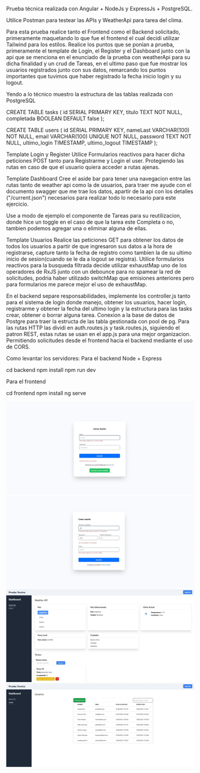 Prueba técnica realizada con Angular + NodeJs y ExpressJs + PostgreSQL.

Utilice Postman para testear las APIs y WeatherApi para tarea del clima.

Para esta prueba realice tanto el Frontend como el Backend solicitado, primeramente maquetando lo que fue el frontend el cual decidí utilizar Tailwind para los estilos. Realice los puntos que se ponían a prueba, primeramente el template de Login, el Register y el Dashboard junto con la api que se menciona en el enunciado de la prueba con weatherApi para su dicha finalidad y un crud de Tareas, en el ultimo paso que fue mostrar los usuarios registrados junto con sus datos, remarcando los puntos importantes que tuvimos que haber registrado la fecha inicio login y su logout.

Yendo a lo técnico muestro la estructura de las tablas realizada con PostgreSQL

CREATE TABLE tasks (
id SERIAL PRIMARY KEY,
titulo TEXT NOT NULL,
completada BOOLEAN DEFAULT false
);

CREATE TABLE users (
id SERIAL PRIMARY KEY,
nameLast VARCHAR(100) NOT NULL,
email VARCHAR(100) UNIQUE NOT NULL,
password TEXT NOT NULL,
ultimo_login TIMESTAMP,
ultimo_logout TIMESTAMP
);

Template Login y Register
Utilice Formularios reactivos para hacer dicha peticiones POST tanto para Registrarme y Login el user. Protegiendo las rutas en caso de que el usuario quiera acceder a rutas ajenas.

Template Dashboard
Cree el aside bar para tener una navegacion entre las rutas tanto de weather api como la de usuarios,
para traer me ayude con el documento swagger que me trae los datos, apartir de la api con los detalles ("/current.json") necesarios para realizar todo lo necesario para este ejercicio.

Use a modo de ejemplo el componente de Tareas para su reutilizacion, donde hice un toggle en el caso de que la tarea
este Completa o no, tambien podemos agregar una o eliminar alguna de ellas.

Template Usuarios
Realice las peticiones GET para obtener los datos de todos los usuarios a partir de que ingresaron sus datos a la hora de
registrarse, capture tanto la fecha de registro como tambien la de su ultimo inicio de sesion(cuando se le da a logout se registra). Utilice formularios reactivos para la busqueda filtrada decide utilizar exhaustMap uno de los operadores de RxJS junto con un debounce para no spamear la red de solicitudes, podria haber utilizado switchMap que emisiones anteriores pero para formularios me parece mejor el uso de exhaustMap.

En el backend separe responsabilidades, implemente los controller.js tanto para el sistema de login donde manejo, obtener los usuarios, hacer login, registrarme y obtener la fecha del ultimo login y la estructura para las tasks crear, obtener o borrar alguna tarea. Conexion a la base de datos de Postgre para traer la estructa de las tabla gestionada con pool de pg.
Para las rutas HTTP las dividi en auth.routes.js y task.routes.js, siguiendo el patron REST, estas rutas se usan en el app.js para una mejor organizacion.
Permitiendo solicitudes desde el frontend hacia el backend mediante el uso de CORS.

Como levantar los servidores:
Para el backend Node + Express

cd backend
npm install
npm run dev

Para el frontend

cd frontend
npm install
ng serve

![Login](./frontend/src/assets/pruebaUno.webp)
![Register](./frontend/src/assets/pruebaDos.webp)
![Dashboard](./frontend/src/assets/pruebaTres.webp)
![Users](./frontend/src/assets/pruebaCuatro.webp)
